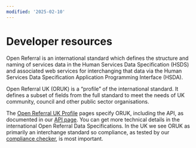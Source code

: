 ```yaml
---
modified: '2025-02-10'
---
```


# Developer resources

Open Referral is an international standard which defines the structure and naming of services data in the Human Services Data Specification (HSDS) and associated web services for interchanging that data via the Human Services Data Specification Application Programming Interface (HSDA).

Open Referral UK (ORUK) is a “profile” of the international standard. It defines a subset of fields from the full standard to meet the needs of UK community, council and other public sector organisations.

The [Open Referral UK Profile](https://docs.openreferraluk.org/en/latest/) pages specify ORUK, including the API, as documented in our [API page](https://openreferraluk.netlify.app/developers/api). You can get more technical details in the international Open Referral Data Specifications. In the UK we see ORUK as primarily an interchange standard so compliance, as tested by our [compliance checker](https://openreferraluk.netlify.app/developers/validator), is most important.
